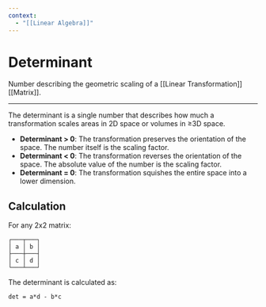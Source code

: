```yaml
---
context:
  - "[[Linear Algebra]]"
---
```


# Determinant

Number describing the geometric scaling of a [[Linear Transformation]] [[Matrix]].

---

The determinant is a single number that describes how much a transformation scales areas in 2D space or volumes in ≥3D space.

- **Determinant > 0**: The transformation preserves the orientation of the space. The number itself is the scaling factor.
- **Determinant < 0**: The transformation reverses the orientation of the space. The absolute value of the number is the scaling factor.
- **Determinant = 0**: The transformation squishes the entire space into a lower dimension.

## Calculation

For any 2x2 matrix:

```
┌───┬───┐
│ a │ b │
├───┼───┤
│ c │ d │
└───┴───┘
```

The determinant is calculated as:

`det = a*d - b*c`
